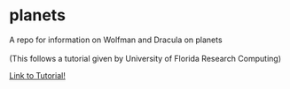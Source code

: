 # planets
A repo for information on Wolfman and Dracula on planets
<br>
</br>
(This follows a tutorial given by University of Florida Research Computing)

[Link to Tutorial!](https://github.com/UFResearchComputing/git-training)
